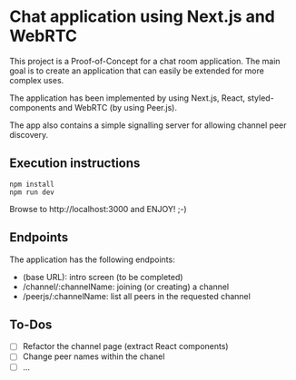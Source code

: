 # Chat application using Next.js and WebRTC

This project is a Proof-of-Concept for a chat room application.
The main goal is to create an application that can easily be extended for more complex uses.

The application has been implemented by using Next.js, React, styled-components and WebRTC (by using Peer.js).

The app also contains a simple signalling server for allowing channel peer discovery.

## Execution instructions

```
npm install
npm run dev
```

Browse to http://localhost:3000 and ENJOY! ;-)

## Endpoints

The application has the following endpoints:
* (base URL): intro screen (to be completed)
* /channel/:channelName: joining (or creating) a channel
* /peerjs/:channelName: list all peers in the requested channel

## To-Dos

- [ ] Refactor the channel page (extract React components)
- [ ] Change peer names within the chanel
- [ ] ...